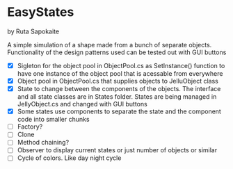 # EasyStates

by Ruta Sapokaite

A simple simulation of a shape made from a bunch of separate objects. Functionality of the design patterns used can be tested out with GUI buttons

- [x] Sigleton for the object pool in ObjectPool.cs as SetInstance() function to have one instance of the object pool that is acessable from everywhere
- [x] Object pool in ObjectPool.cs that supplies objects to JelluObject class
- [x] State to change between the components of the objects. The interface and all state classes are in States folder. States are being managed in JellyObject.cs and changed with GUI buttons
- [x] Some states use components to separate the state and the component code into smaller chunks
- [ ] Factory?
- [ ] Clone
- [ ] Method chaining?
- [ ] Observer to display current states or just number of objects or similar
- [ ] Cycle of colors. Like day night cycle
